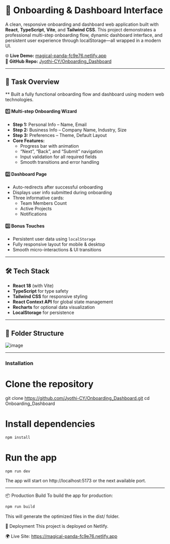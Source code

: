 # 🚀 Onboarding & Dashboard Interface

A clean, responsive onboarding and dashboard web application built with **React**, **TypeScript**, **Vite**, and **Tailwind CSS**. This project demonstrates a professional multi-step onboarding flow, dynamic dashboard interface, and persistent user experience through localStorage—all wrapped in a modern UI.

🌐 **Live Demo:** [magical-panda-fc9e76.netlify.app](https://magical-panda-fc9e76.netlify.app)  
📁 **GitHub Repo:** [Jyothi-CY/Onboarding_Dashboard](https://github.com/Jyothi-CY/Onboarding_Dashboard)

---

## 📝 Task Overview

** Built a fully functional onboarding flow and dashboard using modern web technologies.

#### 1️⃣ Multi-step Onboarding Wizard
- **Step 1:** Personal Info – Name, Email  
- **Step 2:** Business Info – Company Name, Industry, Size  
- **Step 3:** Preferences – Theme, Default Layout  
- **Core Features:**
  - Progress bar with animation
  - “Next”, “Back”, and “Submit” navigation
  - Input validation for all required fields
  - Smooth transitions and error handling

#### 2️⃣ Dashboard Page
- Auto-redirects after successful onboarding
- Displays user info submitted during onboarding
- Three informative cards:
  -  Team Members Count
  -  Active Projects
  -  Notifications

#### 3️⃣ Bonus Touches
- Persistent user data using `localStorage`
- Fully responsive layout for mobile & desktop
- Smooth micro-interactions & UI transitions

---

## 🛠️ Tech Stack

- **React 18** (with Vite)
- **TypeScript** for type safety
- **Tailwind CSS** for responsive styling
- **React Context API** for global state management
- **Recharts** for optional data visualization
- **LocalStorage** for persistence

---

## 📁 Folder Structure

![image](https://github.com/user-attachments/assets/bd0559f9-7c10-48cb-9fb4-388f7fbe792a)


---

### Installation

# Clone the repository
git clone https://github.com/Jyothi-CY/Onboarding_Dashboard.git
cd Onboarding_Dashboard

# Install dependencies
```bash
npm install
```
# Run the app
```bash
npm run dev
```

The app will start on http://localhost:5173 or the next available port.

---
📦 Production Build
To build the app for production:
```bash
npm run build
```
This will generate the optimized files in the dist/ folder.

🔗 Deployment
This project is deployed on Netlify.

🌍 Live Site: https://magical-panda-fc9e76.netlify.app
